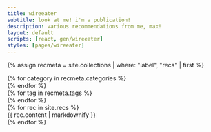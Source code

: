 ```yaml
---
title: wireeater
subtitle: look at me! i'm a publication!
description: various recommendations from me, max!
layout: default
scripts: [react, gen/wireeater]
styles: [pages/wireeater]
---
```


{% assign recmeta = site.collections | where: "label", "recs" | first %}

<div id="wireeater-container">
  <div id="wireeater-data">
    <div id="wireeater-data-categories">
      {% for category in recmeta.categories %}
        <div
          data-name="{{ category.name }}"
          data-display="{{ category.display }}"
          data-tags="{{ category.tags | join: " " }}"
        >
        </div>
      {% endfor %}
    </div>
    <div id="wireeater-data-tags">
      {% for tag in recmeta.tags %}
        <div
          data-name="{{ tag.name }}"
          data-display="{{ tag.display }}"
        >
        </div>
      {% endfor %}
    </div>
    <div id="wireeater-data-recs">
      {% for rec in site.recs %}
        <div
          data-title="{{ rec.title }}"
          data-categories="{{ rec.categories | join: " " }}"
          data-tags="{{ rec.tags | join: " " }}"
          {% if rec.pics %}
          data-pics='{{ rec.pics | jsonify }}'
          {% endif %}
          {% if rec.embed %}
          data-embed='{{ rec.embed | jsonify }}'
          {% endif %}
          {% if rec.link %}
          data-link="{{ rec.link }}"
          {% endif %}
        >
          {{ rec.content | markdownify }}
        </div>
      {% endfor %}
    </div>
  </div>
</div>
